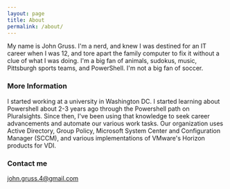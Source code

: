 ```yaml
---
layout: page
title: About
permalink: /about/
---
```


My name is John Gruss. I'm a nerd, and knew I was destined for an IT career when I was 12, and tore apart the family computer to fix it without a clue of what I was doing. I'm a big fan of animals, sudokus, music, Pittsburgh sports teams, and PowerShell. I'm not a big fan of soccer.

### More Information

I started working at a university in Washington DC. I started learning about Powershell about 2-3 years ago through the Powershell path on Pluralsights. Since then, I've been using that knowledge to seek career advancements and automate our various work tasks. Our organization uses Active Directory, Group Policy, Microsoft System Center and Configuration Manager (SCCM), and various implementations of VMware's Horizon products for VDI. 

### Contact me

[john.gruss.4@gmail.com](mailto:john.gruss.4@gmail.com)
